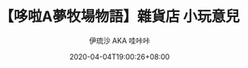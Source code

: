 ---
title: "【哆啦A夢牧場物語】雜貨店 小玩意兒"
date: 2020-04-04T19:00:26+08:00
description: 雜貨店販售商品大全
draft: true
hideToc: false
enableToc: false
enableTocContent: true
author: 伊琉沙 AKA 哇咔咔
authorEmoji: 👩🏿‍🚀
tags: 
- MOD
- 作物
series:
- 哆啦A夢牧場物語
categories:
- 哆啦A夢
- 商店
image: images/post/Season_of_Story/Sprite/icon_301170000.png
---